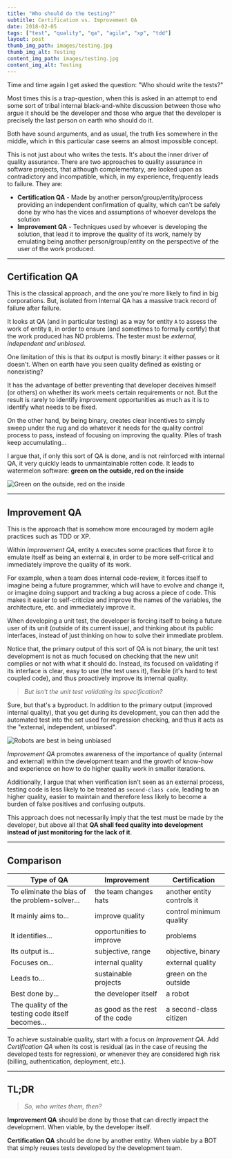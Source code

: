 ```yaml
---
title: "Who should do the testing?"
subtitle: Certification vs. Improvement QA
date: 2018-02-05
tags: ["test", "quality", "qa", "agile", "xp", "tdd"]
layout: post
thumb_img_path: images/testing.jpg
thumb_img_alt: Testing
content_img_path: images/testing.jpg
content_img_alt: Testing
---
```


Time and time again I get asked the question: "Who should write the tests?"

Most times this is a trap-question, when this is asked in an attempt to end
some sort of tribal internal black-and-white discussion between those who
argue it should be the developer and those who argue that the developer is
precisely the last person on earth who should do it.

Both have sound arguments, and as usual, the truth lies somewhere in the
middle, which in this particular case seems an almost impossible concept.

<!--more-->

This is not just about who writes the tests. It's about the inner driver of 
quality assurance. There are two approaches to quality assurance in software
projects, that although complementary, are looked upon as contradictory and
incompatible, which, in my experience, frequently leads to failure. They are:

* **Certification QA** - Made by another person/group/entity/process providing an
independent confirmation of quality, which can't be safely done by who has the
vices and assumptions of whoever develops the solution
* **Improvement QA** - Techniques used by whoever is developing the solution,
that lead it to improve the quality of its work, namely by emulating being
another person/group/entity on the perspective of the user of the work produced.

-----------------------

## Certification QA

This is the classical approach, and the one you're more likely to find in big
corporations. But, isolated from Internal QA has a massive track record of
failure after failure.

It looks at QA (and in particular testing) as a way for entity `A` to assess
the work of entity `B`, in order to ensure (and sometimes to formally certify)
that the work produced has NO problems. The tester must be *external,
independent and unbiased*.

One limitation of this is that its output is mostly binary: it either passes
or it doesn't. When on earth have you seen quality defined as existing or
nonexisting?

It has the advantage of better preventing that developer deceives himself
(or others) on whether its work meets certain requirements or not. But the
result is rarely to identify improvement opportunities as much as it is to
identify what needs to be fixed.

On the other hand, by being binary, creates clear incentives to simply sweep
under the rug and do whatever it needs for the quality control process
to pass, instead of focusing on improving the quality. Piles of trash keep
accumulating...

I argue that, if only this sort of QA is done, and is not reinforced with
internal QA, it very quickly leads to unmaintainable rotten code. It
leads to watermelon software: **green on the outside, red on the inside**

![Green on the outside, red on the inside][watermelon_image]

------------------------

## Improvement QA

This is the approach that is somehow more encouraged by modern agile practices
such as TDD or XP.

Within _Improvement QA_, entity `A` executes some practices that force it to
emulate itself as being an external `B`, in order to be more self-critical
and immediately improve the quality of its work.

For example, when a team does internal code-review, it forces itself to
imagine being a future programmer, which will have to evolve and change it,
or imagine doing support and tracking a bug across a piece of code. This
makes it easier to self-criticize and improve the names of the variables, the
architecture, etc. and immediately improve it.

When developing a unit test, the developer is forcing itself to being a future
user of its unit (outside of its current issue), and thinking about its public
interfaces, instead of just thinking on how to solve their immediate problem.

Notice that, the primary output of this sort of QA is not binary, the unit
test development is not as much focused on checking that the new unit complies
or not with what it should do. Instead, its focused on validating if its
interface is clear, easy to use (the test uses it), flexible (it's hard to
test coupled code), and thus proactively improve its internal quality.

> *But isn't the unit test validating its specification?*

Sure, but that's a byproduct. In addition to the primary output (improved
internal quality), that you get during its development, you can then add the
automated test into the set used for regression checking, and thus it acts
as the "external, independent, unbiased".

![Robots are best in being unbiased][robots_image]

_Improvement QA_ promotes awareness of the importance of quality (internal and
external) within the development team and the growth of know-how and
experience on how to do higher quality work in smaller iterations.

Additionally, I argue that when verification isn't seen as an external
process, testing code is less likely to be treated as `second-class code`,
leading to an higher quality, easier to maintain and therefore less likely to
become a burden of false positives and confusing outputs.

This approach does not necessarily imply that the test must be made by the
developer, but above all that **QA shall feed quality into development instead
of just monitoring for the lack of it**.

--------------------------

## Comparison

| Type of QA                                        | Improvement                     | Certification              |
|---------------------------------------------------|---------------------------------|----------------------------|
| To eliminate the bias of the problem-solver...    | the team changes hats           | another entity controls it |
| It mainly aims to...                              | improve quality                 | control minimum quality    |
| It identifies...                                  | opportunities to improve        | problems                   |
| Its output is...                                  | subjective, range               | objective, binary          |
| Focuses on...                                     | internal quality                | external quality           |
| Leads to...                                       | sustainable projects            | green on the outside       |
| Best done by...                                   | the developer itself            | a robot                    |
| The quality of the testing code itself becomes... | as good as the rest of the code | a second-class citizen     |

To achieve sustainable quality, start with a focus on *Improvement QA*. Add
*Certification QA* when its cost is residual (as in the case of reusing the
developed tests for regression), or whenever they are considered high risk
(billing, authentication, deployment, etc.).

----------------------

## TL;DR

> *So, who writes them, then?*

**Improvement QA** should be done by those that can directly impact the
development. When viable, by the developer itself.

**Certification QA** should be done by another entity. When viable by a BOT that
simply reuses tests developed by the development team.



[watermelon_image]: https://upload.wikimedia.org/wikipedia/commons/thumb/1/12/Death_Star_Watermelon_%284737176336%29.jpg/640px-Death_Star_Watermelon_%284737176336%29.jpg
[robots_image]: https://c1.staticflickr.com/1/701/22157065162_70e7b5c6e1_b.jpg
